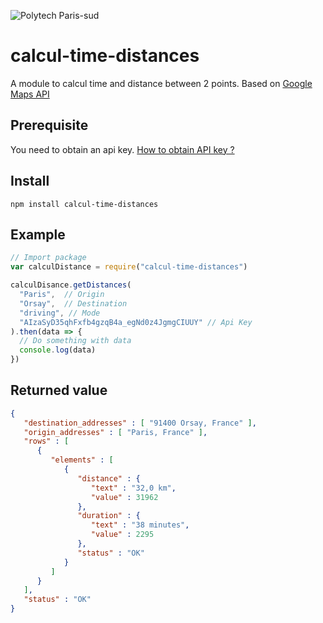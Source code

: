 ![Polytech Paris-sud](https://www.usinenouvelle.com/mediatheque/3/4/0/000268043_image_260x175.jpg)
# calcul-time-distances
A module to calcul time and distance between 2 points. Based on [Google Maps API](https://developers.google.com/maps/documentation/distance-matrix/start)

## Prerequisite
You need to obtain an api key. [How to obtain API key ?](https://developers.google.com/maps/documentation/distance-matrix/get-api-key)

## Install
```
npm install calcul-time-distances
```

## Example
```javascript
// Import package
var calculDistance = require("calcul-time-distances")

calculDisance.getDistances(
  "Paris",  // Origin
  "Orsay",  // Destination
  "driving", // Mode
  "AIzaSyD35qhFxfb4gzqB4a_egNd0z4JgmgCIUUY" // Api Key
).then(data => {
  // Do something with data
  console.log(data)
})
```

## Returned value
```json
{
   "destination_addresses" : [ "91400 Orsay, France" ],
   "origin_addresses" : [ "Paris, France" ],
   "rows" : [
      {
         "elements" : [
            {
               "distance" : {
                  "text" : "32,0 km",
                  "value" : 31962
               },
               "duration" : {
                  "text" : "38 minutes",
                  "value" : 2295
               },
               "status" : "OK"
            }
         ]
      }
   ],
   "status" : "OK"
}
```
